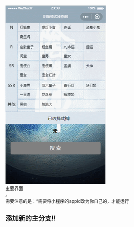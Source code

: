 ﻿![image](https://github.com/JunhoChan/OnmyojiQuery_smallProgram/blob/master/gifs/GIF.gif?strip%7CimageView2/2/w/300)  
  主要界面  
  。  
  需要注意的是：“需要将小程序的appid改为你自己的，才能运行

## 添加新的主分支!!